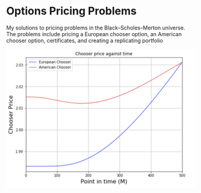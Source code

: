 # Options Pricing Problems
My solutions to pricing problems in the Black–Scholes–Merton universe.
The problems include pricing a European chooser option, an American chooser option, certificates, and creating a replicating portfolio

![Choosers comparison](chooser_comparison.png)
